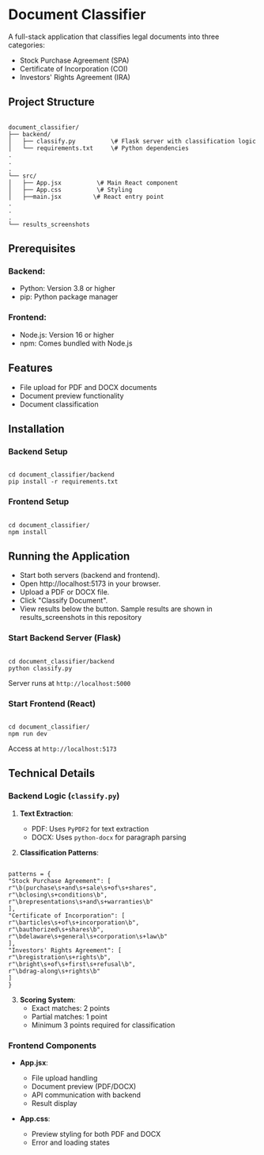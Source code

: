 # Document Classifier

A full-stack application that classifies legal documents into three categories:
- Stock Purchase Agreement (SPA)
- Certificate of Incorporation (COI) 
- Investors' Rights Agreement (IRA)


## Project Structure
```

document_classifier/
├── backend/
│   ├── classify.py          \# Flask server with classification logic
│   └── requirements.txt     \# Python dependencies
.
.
.
└── src/
│   ├── App.jsx          \# Main React component
│   ├── App.css          \# Styling
│   ├──main.jsx         \# React entry point
.
.
.
└── results_screenshots

```

## Prerequisites 

### Backend:
- Python: Version 3.8 or higher
- pip: Python package manager

### Frontend:
- Node.js: Version 16 or higher
- npm: Comes bundled with Node.js

## Features
- File upload for PDF and DOCX documents
- Document preview functionality
- Document classification 

## Installation

### Backend Setup
```

cd document_classifier/backend
pip install -r requirements.txt

```

### Frontend Setup
```

cd document_classifier/
npm install

```

## Running the Application

- Start both servers (backend and frontend).
- Open http://localhost:5173 in your browser.
- Upload a PDF or DOCX file.
- Click "Classify Document".
- View results below the button. Sample results are shown in results_screenshots in this repository

### Start Backend Server (Flask)
```

cd document_classifier/backend
python classify.py

```
Server runs at `http://localhost:5000`

### Start Frontend (React)
```

cd document_classifier/
npm run dev

```
Access at `http://localhost:5173`

## Technical Details

### Backend Logic (`classify.py`)
1. **Text Extraction**:
   - PDF: Uses `PyPDF2` for text extraction
   - DOCX: Uses `python-docx` for paragraph parsing

2. **Classification Patterns**:
```

patterns = {
"Stock Purchase Agreement": [
r"\b(purchase\s+and\s+sale\s+of\s+shares",
r"\bclosing\s+conditions\b",
r"\brepresentations\s+and\s+warranties\b"
],
"Certificate of Incorporation": [
r"\barticles\s+of\s+incorporation\b",
r"\bauthorized\s+shares\b",
r"\bdelaware\s+general\s+corporation\s+law\b"
],
"Investors' Rights Agreement": [
r"\bregistration\s+rights\b",
r"\bright\s+of\s+first\s+refusal\b",
r"\bdrag-along\s+rights\b"
]
}

```

3. **Scoring System**:
   - Exact matches: 2 points
   - Partial matches: 1 point
   - Minimum 3 points required for classification

### Frontend Components
- **App.jsx**:
  - File upload handling
  - Document preview (PDF/DOCX)
  - API communication with backend
  - Result display

- **App.css**:
  - Preview styling for both PDF and DOCX
  - Error and loading states


